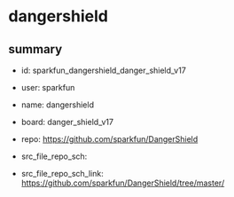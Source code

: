 # dangershield
 
## summary 
* id: sparkfun_dangershield_danger_shield_v17
* user: sparkfun
* name: dangershield
* board: danger_shield_v17
* repo: https://github.com/sparkfun/DangerShield



* src_file_repo_sch: 
* src_file_repo_sch_link: https://github.com/sparkfun/DangerShield/tree/master/




